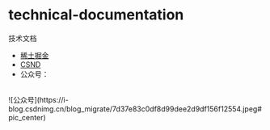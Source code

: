 # technical-documentation
技术文档

- [稀土掘金](https://juejin.cn/user/2173083940028583/columns)
- [CSND](https://blog.csdn.net/qq_27785239?type=blog)
- 公众号：
<br />
![公众号](https://i-blog.csdnimg.cn/blog_migrate/7d37e83c0df8d99dee2d9df156f12554.jpeg#pic_center)
